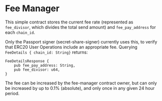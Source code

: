# Fee Manager

This simple contract stores the current fee rate (represented as `fee_divisor`, which divides the total send amount) and `fee_pay_address` for each `chain_id`.

Only the Passport signer (secret-share-signer) currently uses this, to verify that ERC20 User Operations include an appropriate fee. Querying `FeeDetails { chain_id: String}` returns:

```
FeeDetailsResponse {
    pub fee_pay_address: String,
    pub fee_divisor: u64,
}
```

The fee can be increased by the fee-manager contract owner, but can only be increased by up to 0.1% (absolute), and only once in any given 24 hour period.